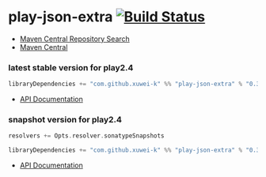 # play-json-extra [![Build Status](https://secure.travis-ci.org/xuwei-k/play-json-extra.png)](http://travis-ci.org/xuwei-k/play-json-extra)


- [Maven Central Repository Search](http://search.maven.org/#search%7Cga%7C1%7Cg%3A%22com.github.xuwei-k%22%20AND%20a%3A%22play-json-extra_2.10%22)
- [Maven Central](http://repo1.maven.org/maven2/com/github/xuwei-k/play-json-extra_2.10/)


### latest stable version for play2.4

```scala
libraryDependencies += "com.github.xuwei-k" %% "play-json-extra" % "0.3.0-RC1"
```

- [API Documentation](https://oss.sonatype.org/service/local/repositories/releases/archive/com/github/xuwei-k/play-json-extra_2.10/0.3.0-RC1/play-json-extra_2.10-0.3.0-RC1-javadoc.jar/!/index.html)

### snapshot version for play2.4

```scala
resolvers += Opts.resolver.sonatypeSnapshots

libraryDependencies += "com.github.xuwei-k" %% "play-json-extra" % "0.3.0-SNAPSHOT"
```

- [API Documentation](https://oss.sonatype.org/service/local/repositories/snapshots/archive/com/github/xuwei-k/play-json-extra_2.10/0.3.0-SNAPSHOT/play-json-extra_2.10-0.3.0-SNAPSHOT-javadoc.jar/!/index.html)


